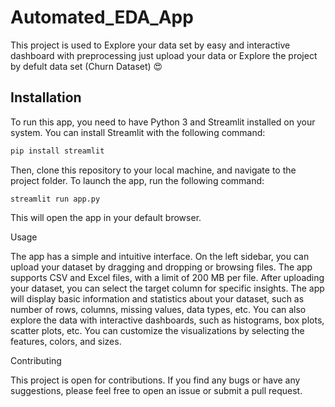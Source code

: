 # Automated_EDA_App
This project is used to Explore your data set by easy and interactive dashboard with preprocessing just upload your data or Explore the project by defult data set (Churn Dataset) 😍 

## Installation

To run this app, you need to have Python 3 and Streamlit installed on your system. You can install Streamlit with the following command:

```bash
pip install streamlit
```
Then, clone this repository to your local machine, and navigate to the project folder. To launch the app, run the following command:

```
streamlit run app.py 
```
This will open the app in your default browser.

Usage

The app has a simple and intuitive interface. On the left sidebar, you can upload your dataset by dragging and dropping or browsing files. The app supports CSV and Excel files, with a limit of 200 MB per file. After uploading your dataset, you can select the target column for specific insights. The app will display basic information and statistics about your dataset, such as number of rows, columns, missing values, data types, etc. You can also explore the data with interactive dashboards, such as histograms, box plots, scatter plots, etc. You can customize the visualizations by selecting the features, colors, and sizes.


Contributing

This project is open for contributions. If you find any bugs or have any suggestions, please feel free to open an issue or submit a pull request.



